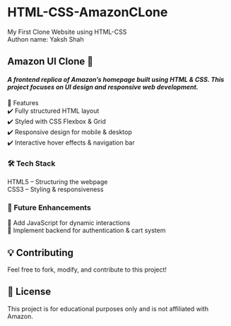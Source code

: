 # HTML-CSS-AmazonCLone
My First Clone Website using HTML-CSS
<br>
Authon name: Yaksh Shah

<h2><b>Amazon UI Clone 🛒</b></h2>
<h4><i>A frontend replica of Amazon’s homepage built using HTML & CSS. This project focuses on UI design and responsive web development.</i></h4>

<h>📌 Features</h3> <br>
✔️ Fully structured HTML layout <br>
✔️ Styled with CSS Flexbox & Grid <br>
✔️ Responsive design for mobile & desktop <br>
✔️ Interactive hover effects & navigation bar <br>

<h3>🛠 Tech Stack</h3>
HTML5 – Structuring the webpage <br>
CSS3 – Styling & responsiveness <br>

<h3>🚀 Future Enhancements</h3>
🔹 Add JavaScript for dynamic interactions <br>
🔹 Implement backend for authentication & cart system <br>


<h2>💡 Contributing</h2>
Feel free to fork, modify, and contribute to this project!

<h2>📜 License</h2>
This project is for educational purposes only and is not affiliated with Amazon.
